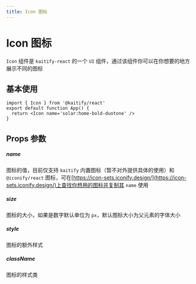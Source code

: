 ```yaml
---
title: Icon 图标
---
```


# Icon 图标

`Icon` 组件是 `kaitify-react` 的一个 `UI` 组件，通过该组件你可以在你想要的地方展示不同的图标

## 基本使用

```tsx
import { Icon } from '@kaitify/react'
export default function App() {
  return <Icon name='solar:home-bold-duotone' />
}
```

## Props 参数

##### name <Badge type="danger" text="string" />

图标的值，目前仅支持 `kaitify` 内置图标（暂不对外提供具体的使用）和 `@iconify/react` 图标，可在[https://icon-sets.iconify.design/](https://icon-sets.iconify.design/)上查找你想用的图标并复制其 `name` 使用

##### size <Badge type="danger" text="string | number" />

图标的大小，如果是数字默认单位为 `px`，默认图标大小为父元素的字体大小

##### style <Badge type="danger" text="CSSProperties" />

图标的额外样式

##### className <Badge type="danger" text="string" />

图标的样式类
